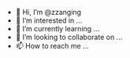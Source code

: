 - 👋 Hi, I’m @zzanging
- 👀 I’m interested in ...
- 🌱 I’m currently learning ...
- 💞️ I’m looking to collaborate on ...
- 📫 How to reach me ...

<!---
zzanging/zzanging is a ✨ special ✨ repository because its `README.md` (this file) appears on your GitHub profile.
You can click the Preview link to take a look at your changes.
--->
